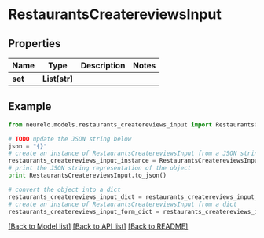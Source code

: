 # RestaurantsCreatereviewsInput


## Properties
Name | Type | Description | Notes
------------ | ------------- | ------------- | -------------
**set** | **List[str]** |  | 

## Example

```python
from neurelo.models.restaurants_createreviews_input import RestaurantsCreatereviewsInput

# TODO update the JSON string below
json = "{}"
# create an instance of RestaurantsCreatereviewsInput from a JSON string
restaurants_createreviews_input_instance = RestaurantsCreatereviewsInput.from_json(json)
# print the JSON string representation of the object
print RestaurantsCreatereviewsInput.to_json()

# convert the object into a dict
restaurants_createreviews_input_dict = restaurants_createreviews_input_instance.to_dict()
# create an instance of RestaurantsCreatereviewsInput from a dict
restaurants_createreviews_input_form_dict = restaurants_createreviews_input.from_dict(restaurants_createreviews_input_dict)
```
[[Back to Model list]](../README.md#documentation-for-models) [[Back to API list]](../README.md#documentation-for-api-endpoints) [[Back to README]](../README.md)



